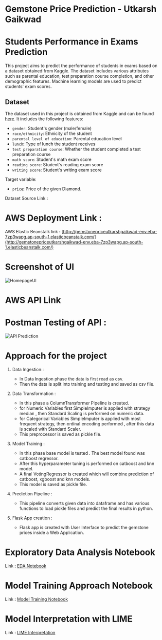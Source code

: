 # Gemstone Price Prediction - Utkarsh Gaikwad


# Students Performance in Exams Prediction

This project aims to predict the performance of students in exams based on a dataset obtained from Kaggle. The dataset includes various attributes such as parental education, test preparation course completion, and other demographic features. Machine learning models are used to predict students' exam scores.

## Dataset

The dataset used in this project is obtained from Kaggle and can be found [here](link_to_kaggle_dataset). It includes the following features:

- `gender`: Student's gender (male/female)
- `race/ethnicity`: Ethnicity of the student
- `parental level of education`: Parental education level
- `lunch`: Type of lunch the student receives
- `test preparation course`: Whether the student completed a test preparation course
- `math score`: Student's math exam score
- `reading score`: Student's reading exam score
- `writing score`: Student's writing exam score

Target variable:
* `price`: Price of the given Diamond.

Dataset Source Link :



# AWS Deployment Link :

AWS Elastic Beanstalk link : [http://gemstonepriceutkarshgaikwad-env.eba-7zp3wapg.ap-south-1.elasticbeanstalk.com/](http://gemstonepriceutkarshgaikwad-env.eba-7zp3wapg.ap-south-1.elasticbeanstalk.com/)

# Screenshot of UI

![HomepageUI](./Screenshots/HomepageUI.jpg)



# AWS API Link


# Postman Testing of API :

![API Prediction](./Screenshots/APIPrediction.jpg)

# Approach for the project 

1. Data Ingestion : 
    * In Data Ingestion phase the data is first read as csv. 
    * Then the data is split into training and testing and saved as csv file.

2. Data Transformation : 
    * In this phase a ColumnTransformer Pipeline is created.
    * for Numeric Variables first SimpleImputer is applied with strategy median , then Standard Scaling is performed on numeric data.
    * for Categorical Variables SimpleImputer is applied with most frequent strategy, then ordinal encoding performed , after this data is scaled with Standard Scaler.
    * This preprocessor is saved as pickle file.

3. Model Training : 
    * In this phase base model is tested . The best model found was catboost regressor.
    * After this hyperparameter tuning is performed on catboost and knn model.
    * A final VotingRegressor is created which will combine prediction of catboost, xgboost and knn models.
    * This model is saved as pickle file.

4. Prediction Pipeline : 
    * This pipeline converts given data into dataframe and has various functions to load pickle files and predict the final results in python.

5. Flask App creation : 
    * Flask app is created with User Interface to predict the gemstone prices inside a Web Application.

# Exploratory Data Analysis Notebook

Link : [EDA Notebook](./notebook/1_EDA_Gemstone_price.ipynb)

# Model Training Approach Notebook

Link : [Model Training Notebook](./notebook/2_Model_Training_Gemstone.ipynb)

# Model Interpretation with LIME 

Link : [LIME Interpretation](./notebook/3_Explainability_with_LIME.ipynb)
